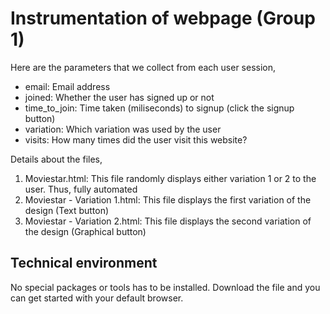 # Instrumentation of webpage (Group 1)
Here are the parameters that we collect from each user session,
* email: Email address
* joined: Whether the user has signed up or not
* time_to_join: Time taken (miliseconds) to signup (click the signup button)
* variation: Which variation was used by the user
* visits: How many times did the user visit this website?

Details about the files,
1. Moviestar.html: This file randomly displays either variation 1 or 2 to the user. Thus, fully automated
2. Moviestar - Variation 1.html: This file displays the first variation of the design (Text button)
3. Moviestar - Variation 2.html: This file displays the second variation of the design (Graphical button)

## Technical environment
No special packages or tools has to be installed. Download the file and you can get started with your default browser.


